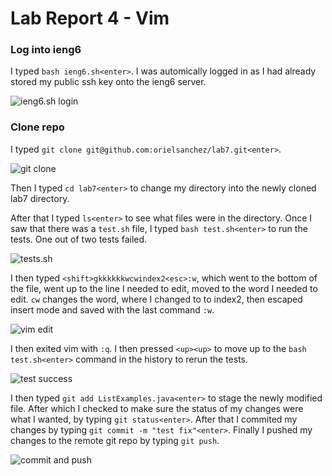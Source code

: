 # Lab Report 4 - Vim

### Log into ieng6

I typed `bash ieng6.sh<enter>`. I was automically logged in as I had already stored my public ssh key onto the ieng6 server.

![ieng6.sh login](./images/Screenshot%202023-11-18%20at%202.34.20 PM.png)

### Clone repo

I typed `git clone git@github.com:orielsanchez/lab7.git<enter>`.

![git clone](./images/Screenshot%202023-11-18%20at%203.55.02 PM.png)

Then I typed `cd lab7<enter>` to change my directory into the newly cloned lab7 directory.

After that I typed `ls<enter>` to see what files were in the directory. Once I saw that there was a `test.sh` file, I typed `bash test.sh<enter>` to run the tests. One out of two tests failed.

![tests.sh](./images/Screenshot%202023-11-18%20at%203.57.06 PM.png)

I then typed `<shift>gkkkkkkwcwindex2<esc>:w`,
which went to the bottom of the file, went up to the line I needed to edit,
moved to the word I needed to edit.
`cw` changes the word, where I changed to to index2, then escaped insert mode
and saved with the last command `:w`.

![vim edit](./images/Screenshot%202023-11-18%20at%204.12.04 PM.png)

I then exited vim with `:q`. I then pressed `<up><up>` to move up to the
`bash test.sh<enter>` command in the history to rerun the tests.

![test success](./images/Screenshot%202023-11-18%20at%204.15.55 PM.png)

I then typed `git add ListExamples.java<enter>` to stage the newly modified file.
After which I checked to make sure the status of my changes were what I wanted,
by typing `git status<enter>`.
After that I commited my changes by typing `git commit -m "test fix"<enter>`.
Finally I pushed my changes to the remote git repo by typing `git push`.

![commit and push](./images/Screenshot%202023-11-18%20at%204.24.04 PM.png)
